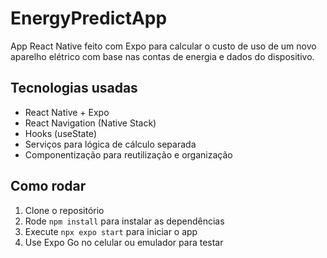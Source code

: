 # EnergyPredictApp

App React Native feito com Expo para calcular o custo de uso de um novo aparelho elétrico com base nas contas de energia e dados do dispositivo.

## Tecnologias usadas

* React Native + Expo
* React Navigation (Native Stack)
* Hooks (useState)
* Serviços para lógica de cálculo separada
* Componentização para reutilização e organização

## Como rodar

1. Clone o repositório
2. Rode `npm install` para instalar as dependências
3. Execute `npx expo start` para iniciar o app
4. Use Expo Go no celular ou emulador para testar


